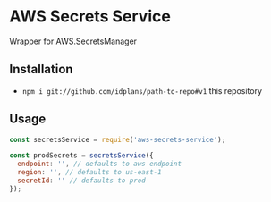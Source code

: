 # AWS Secrets Service

Wrapper for AWS.SecretsManager

## Installation

* `npm i git://github.com/idplans/path-to-repo#v1` this repository

## Usage

```javascript
const secretsService = require('aws-secrets-service');

const prodSecrets = secretsService({
  endpoint: '', // defaults to aws endpoint
  region: '', // defaults to us-east-1
  secretId: '' // defaults to prod
});
```